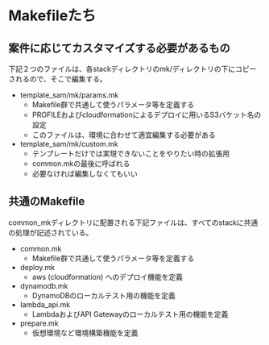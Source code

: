 Makefileたち
====

## 案件に応じてカスタマイズする必要があるもの

下記２つのファイルは、各stackディレクトリのmk/ディレクトリの下にコピーされるので、そこで編集する。

* template_sam/mk/params.mk
  - Makefile群で共通して使うパラメータ等を定義する
  - PROFILEおよびcloudformationによるデプロイに用いるS3バケット名の設定
  - このファイルは、環境に合わせて適宜編集する必要がある
* template_sam/mk/custom.mk
  - テンプレートだけでは実現できないことをやりたい時の拡張用
  - common.mkの最後に呼ばれる
  - 必要なければ編集しなくてもいい



## 共通のMakefile

common_mkディレクトリに配置される下記ファイルは、すべてのstackに共通の処理が記述されている。

* common.mk
  - Makefile群で共通して使うパラメータ等を定義する
* deploy.mk
  - aws (cloudformation) へのデプロイ機能を定義
* dynamodb.mk
  - DynamoDBのローカルテスト用の機能を定義
* lambda_api.mk
  - LambdaおよびAPI Gatewayのローカルテスト用の機能を定義
* prepare.mk
  - 仮想環境など環境構築機能を定義
